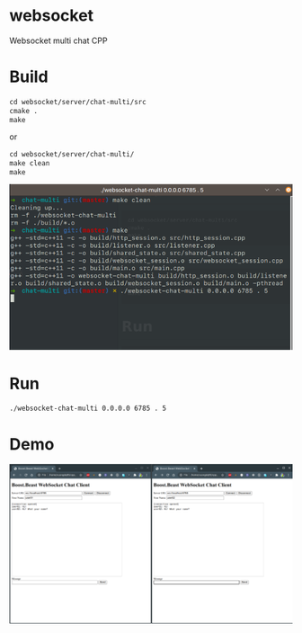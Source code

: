 # websocket
Websocket multi chat CPP

# Build
```shell script
cd websocket/server/chat-multi/src
cmake .
make
```
or 
```shell script
cd websocket/server/chat-multi/
make clean
make
```

![](../../doc/build_run_ws.png)

# Run
```shell script
./websocket-chat-multi 0.0.0.0 6785 . 5
```
# Demo
![](../../doc/demo.png)